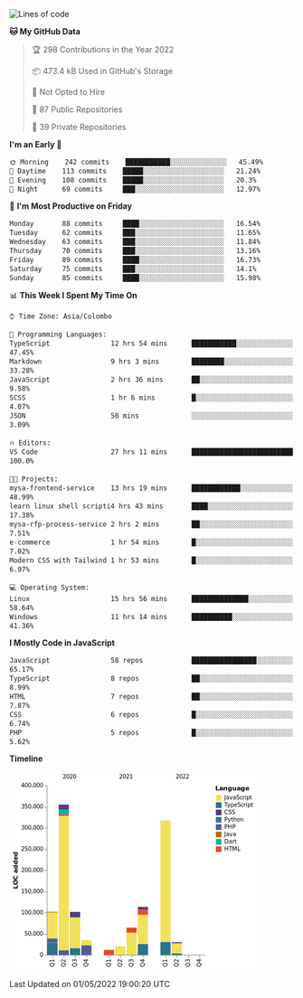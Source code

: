 
<!--START_SECTION:waka-->
![Lines of code](https://img.shields.io/badge/From%20Hello%20World%20I%27ve%20Written-1%20Million%20lines%20of%20code-blue)

**🐱 My GitHub Data** 

> 🏆 298 Contributions in the Year 2022
 > 
> 📦 473.4 kB Used in GitHub's Storage 
 > 
> 🚫 Not Opted to Hire
 > 
> 📜 87 Public Repositories 
 > 
> 🔑 39 Private Repositories  
 > 
**I'm an Early 🐤** 

```text
🌞 Morning    242 commits    ███████████░░░░░░░░░░░░░░   45.49% 
🌆 Daytime    113 commits    █████░░░░░░░░░░░░░░░░░░░░   21.24% 
🌃 Evening    108 commits    █████░░░░░░░░░░░░░░░░░░░░   20.3% 
🌙 Night      69 commits     ███░░░░░░░░░░░░░░░░░░░░░░   12.97%

```
📅 **I'm Most Productive on Friday** 

```text
Monday       88 commits     ████░░░░░░░░░░░░░░░░░░░░░   16.54% 
Tuesday      62 commits     ███░░░░░░░░░░░░░░░░░░░░░░   11.65% 
Wednesday    63 commits     ███░░░░░░░░░░░░░░░░░░░░░░   11.84% 
Thursday     70 commits     ███░░░░░░░░░░░░░░░░░░░░░░   13.16% 
Friday       89 commits     ████░░░░░░░░░░░░░░░░░░░░░   16.73% 
Saturday     75 commits     ███░░░░░░░░░░░░░░░░░░░░░░   14.1% 
Sunday       85 commits     ████░░░░░░░░░░░░░░░░░░░░░   15.98%

```


📊 **This Week I Spent My Time On** 

```text
⌚︎ Time Zone: Asia/Colombo

💬 Programming Languages: 
TypeScript               12 hrs 54 mins      ███████████░░░░░░░░░░░░░░   47.45% 
Markdown                 9 hrs 3 mins        ████████░░░░░░░░░░░░░░░░░   33.28% 
JavaScript               2 hrs 36 mins       ██░░░░░░░░░░░░░░░░░░░░░░░   9.58% 
SCSS                     1 hr 6 mins         █░░░░░░░░░░░░░░░░░░░░░░░░   4.07% 
JSON                     50 mins             ░░░░░░░░░░░░░░░░░░░░░░░░░   3.09%

🔥 Editors: 
VS Code                  27 hrs 11 mins      █████████████████████████   100.0%

🐱‍💻 Projects: 
mysa-frontend-service    13 hrs 19 mins      ████████████░░░░░░░░░░░░░   48.99% 
learn linux shell scripti4 hrs 43 mins       ████░░░░░░░░░░░░░░░░░░░░░   17.38% 
mysa-rfp-process-service 2 hrs 2 mins        ██░░░░░░░░░░░░░░░░░░░░░░░   7.51% 
e-commerce               1 hr 54 mins        █░░░░░░░░░░░░░░░░░░░░░░░░   7.02% 
Modern CSS with Tailwind 1 hr 53 mins        █░░░░░░░░░░░░░░░░░░░░░░░░   6.97%

💻 Operating System: 
Linux                    15 hrs 56 mins      ██████████████░░░░░░░░░░░   58.64% 
Windows                  11 hrs 14 mins      ██████████░░░░░░░░░░░░░░░   41.36%

```

**I Mostly Code in JavaScript** 

```text
JavaScript               58 repos            ████████████████░░░░░░░░░   65.17% 
TypeScript               8 repos             ██░░░░░░░░░░░░░░░░░░░░░░░   8.99% 
HTML                     7 repos             ██░░░░░░░░░░░░░░░░░░░░░░░   7.87% 
CSS                      6 repos             █░░░░░░░░░░░░░░░░░░░░░░░░   6.74% 
PHP                      5 repos             █░░░░░░░░░░░░░░░░░░░░░░░░   5.62%

```


**Timeline**

![Chart not found](https://raw.githubusercontent.com/ccweerasinghe1994/ccweerasinghe1994/master/charts/bar_graph.png) 


 Last Updated on 01/05/2022 19:00:20 UTC
<!--END_SECTION:waka-->
